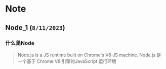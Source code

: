 
# Note

## Node_1 (`8/11/2023`)

### 什么是Node
> Node.js is a JS runtime built on Chrome's V8 JS machine.
> Node.js 是一个基于 Chrome V8 引擎的JavaScript 运行环境
